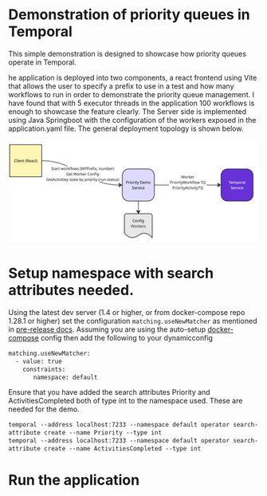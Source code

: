 # Demonstration of priority queues in Temporal

This simple demonstration is designed to showcase how priority queues operate in Temporal.  

he application is deployed into two components, a react frontend using Vite that allows the user to specify a prefix to use in a test and how many workflows to run in order to demonstrate the priority queue management.  I have found that with 5 executor threads in the application 100 workflows is enough to showcase the feature clearly.  The Server side is implemented using Java Springboot with the configuration of the workers exposed in the application.yaml file.  The general deployment topology is shown below.

![Priority-Task-Queue-Demo.jpg](docs/Priority-Task-Queue-Demo.jpg)

# Setup namespace with search attributes needed.
Using the latest dev server (1.4 or higher, or from docker-compose repo 1.28.1 or higher) set the configuration `matching.useNewMatcher` as mentioned in [pre-release docs](https://docs.google.com/document/d/1FnBZRjlz0eWGWk_bVLmQ3eZOTOJRFO4s4utGdQtWkIQ/edit?tab=t.0). 
Assuming you are using the auto-setup [docker-compose](https://github.com/temporalio/docker-compose) config then add the following to your dynamicconfig
```
matching.useNewMatcher:
  - value: true
    constraints:
       namespace: default
```
Ensure that you have added the search attributes Priority and ActivitiesCompleted both of type int to the namespace used.  These are needed for the demo.
```
temporal --address localhost:7233 --namespace default operator search-attribute create --name Priority --type int
temporal --address localhost:7233 --namespace default operator search-attribute create --name ActivitiesCompleted --type int
```

# Run the application



